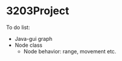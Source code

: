 # 3203Project

To do list:
  - Java-gui graph
  - Node class
    - Node behavior: range, movement etc.

